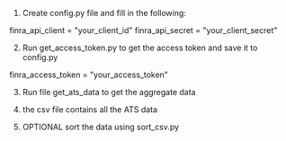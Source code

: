1) Create config.py file and fill in the following:

finra_api_client = "your_client_id"
finra_api_secret = "your_client_secret"

2) Run get_access_token.py to get the access token and save it to config.py

finra_access_token = "your_access_token"

3) Run file get_ats_data to get the aggregate data

4) the csv file contains all the ATS data

5) OPTIONAL sort the data using sort_csv.py



